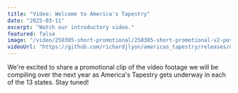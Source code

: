 ```yaml
---
title: "Video: Welcome to America's Tapestry"
date: "2025-03-11"
excerpt: "Watch our introductory video."
featured: false
image: "/video/250305-short-promotional/250305-short-promotional-v2-poster-landscape.png"
videoUrl: "https://github.com/richardjlyon/americas_tapestry/releases/download/video-assets-v1.0/250305-short-promotional-v2.mp4"
---
```


We're excited to share a promotional clip of the video footage we will be compiling over the next year as America's Tapestry gets underway in each of the 13 states. Stay tuned!
